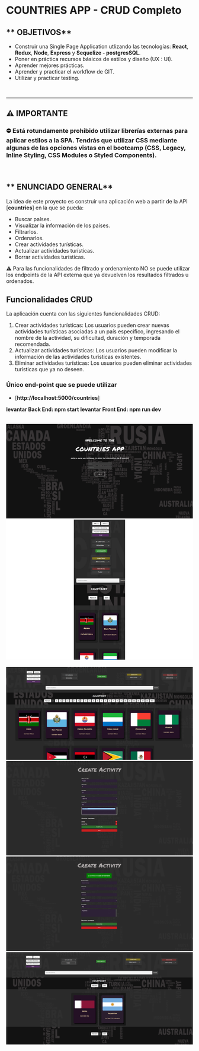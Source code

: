 # COUNTRIES APP - CRUD Completo

## ** OBJETIVOS**

- Construir una Single Page Application utlizando las tecnologías: **React**, **Redux**, **Node**, **Express** y **Sequelize - postgresSQL**.
- Poner en práctica recursos básicos de estilos y diseño (UX : UI).
- Aprender mejores prácticas.
- Aprender y practicar el workflow de GIT.
- Utilizar y practicar testing.

<br />

---

## **⚠️ IMPORTANTE**

### **⛔️ Está rotundamente prohibido utilizar librerías externas para aplicar estilos a la SPA. Tendrás que utilizar CSS mediante algunas de las opciones vistas en el bootcamp (CSS, Legacy, Inline Styling, CSS Modules o Styled Components).**

<br />

## ** ENUNCIADO GENERAL**

La idea de este proyecto es construir una aplicación web a partir de la API [**countries**] en la que se pueda:

- Buscar países.
- Visualizar la información de los países.
- Filtrarlos.
- Ordenarlos.
- Crear actividades turísticas.
- Actualizar actividades turísticas.
- Borrar actividades turísticas.

⚠️ Para las funcionalidades de filtrado y ordenamiento NO se puede utilizar los endpoints de la API externa que ya devuelven los resultados filtrados u ordenados.

## Funcionalidades CRUD

La aplicación cuenta con las siguientes funcionalidades CRUD:

1. Crear actividades turísticas: Los usuarios pueden crear nuevas actividades turísticas asociadas a un país específico, ingresando el nombre de la actividad, su dificultad, duración y temporada recomendada.
2. Actualizar actividades turísticas: Los usuarios pueden modificar la información de las actividades turísticas existentes.
3. Eliminar actividades turísticas: Los usuarios pueden eliminar actividades turísticas que ya no deseen.

### **Único end-point que se puede utilizar**

- [**http://localhost:5000/countries**]

**levantar Back End: npm start**
**levantar Front End: npm run dev**


<br />

<img src="./client/src/assets/foto1.png" />

<br />

<div align="center">
  <img src="./client/src/assets/foto6.png" />
</div>

<br/>

<img src="./client/src/assets/foto2.png" />

<br />

<img src="./client/src/assets/foto3.png" />

<br />

<img src="./client/src/assets/foto4.png" />

<br />

<img src="./client/src/assets/foto5.png" />


<br/>
